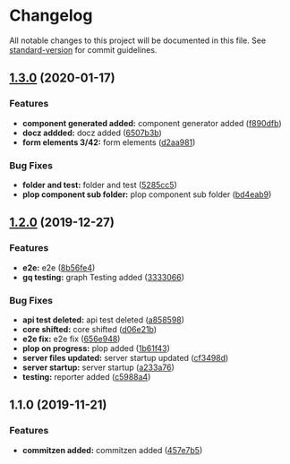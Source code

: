 # Changelog

All notable changes to this project will be documented in this file. See [standard-version](https://github.com/conventional-changelog/standard-version) for commit guidelines.

## [1.3.0](https://gitlab.com/smitray/vidyasagar-university-proto-02/compare/v1.2.0...v1.3.0) (2020-01-17)


### Features

* **component generated added:** component generator added ([f890dfb](https://gitlab.com/smitray/vidyasagar-university-proto-02/commit/f890dfb6bfa933e8070001dd10b0fa97968cb75b))
* **docz addded:** docz added ([6507b3b](https://gitlab.com/smitray/vidyasagar-university-proto-02/commit/6507b3b52b1f7bd573ebbc042893cf22ab9bb090))
* **form elements 3/42:** form elements ([d2aa981](https://gitlab.com/smitray/vidyasagar-university-proto-02/commit/d2aa98133db879dc9b7d6d7c246752cfcd70f210))


### Bug Fixes

* **folder and test:** folder and test ([5285cc5](https://gitlab.com/smitray/vidyasagar-university-proto-02/commit/5285cc5db117d4891d1829ec8a06db9f9de5da83))
* **plop component sub folder:** plop component sub folder ([bd4eab9](https://gitlab.com/smitray/vidyasagar-university-proto-02/commit/bd4eab92a01e3b1806a70d894614480ff7852e4c))

## [1.2.0](https://gitlab.com/smitray/nextpro/compare/v1.1.0...v1.2.0) (2019-12-27)


### Features

* **e2e:** e2e ([8b56fe4](https://gitlab.com/smitray/nextpro/commit/8b56fe4d056f30ef21374aaaa99bf9bb058f7af8))
* **gq testing:** graph Testing added ([3333066](https://gitlab.com/smitray/nextpro/commit/3333066eae08f5fd66d4c5e8aa7d2dbc99c61991))


### Bug Fixes

* **api test deleted:** api test deleted ([a858598](https://gitlab.com/smitray/nextpro/commit/a8585984f2e00ca0127669b25c11c9ca349d722d))
* **core shifted:** core shifted ([d06e21b](https://gitlab.com/smitray/nextpro/commit/d06e21b989110ddb6df6f68e5300b87806a1f1a1))
* **e2e fix:** e2e fix ([656e948](https://gitlab.com/smitray/nextpro/commit/656e9489d9c1832c6aa4713665534567ab66c39a))
* **plop on progress:** plop added ([1b61f43](https://gitlab.com/smitray/nextpro/commit/1b61f434c4dd252d53e43c863ad6b3e145573c8c))
* **server files updated:** server startup updated ([cf3498d](https://gitlab.com/smitray/nextpro/commit/cf3498d11c18b6ca4ce7e605a45bad1a1f4e760f))
* **server startup:** server startup ([a233a76](https://gitlab.com/smitray/nextpro/commit/a233a769bd3eb26813c08e6eef216fba801e5540))
* **testing:** reporter added ([c5988a4](https://gitlab.com/smitray/nextpro/commit/c5988a4d32d349895999a97a96f0bc29fd74c087))

## 1.1.0 (2019-11-21)


### Features

* **commitzen added:** commitzen added ([457e7b5](https://gitlab.com/smitray/nextpro/commit/457e7b5c16c9d52aef584e97468893fcaaa1eced))
